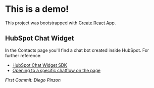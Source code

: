 # This is a demo!

This project was bootstrapped with [Create React App](https://github.com/facebook/create-react-app).

## HubSpot Chat Widget

In the Contacts page you'll find a chat bot created inside HubSpot. For further reference:

- [HubSpot Chat Widget SDK](https://developers.hubspot.com/docs/api/conversation/chat-widget-sdk)
- [Opening to a specific chatflow on the page](https://developers.hubspot.com/docs/api/conversations/open-to-chatflow)

_First Commit: Diego Pinzon_
